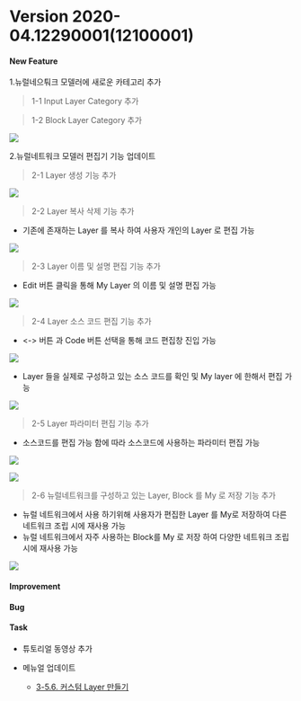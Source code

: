# Version 2020-04.12290001(12100001)

#### New Feature

1.뉴럴네으퉈크 모델러에 새로운 카테고리 추가
> 1-1 Input Layer Category 추가

> 1-2 Block Layer Category 추가

![](img/input_block_category.png)

2.뉴럴네트워크 모델러 편집기 기능 업데이트
> 2-1 Layer 생성 기능 추가

![](img/layer_create_1.png)

> 2-2 Layer 복사 삭제 기능 추가
- 기존에 존재하는 Layer 를 복사 하여 사용자 개인의 Layer 로 편집 가능

![](img/layer_copy.png)

> 2-3 Layer 이름 및 설명 편집 기능 추가
- Edit 버튼 클릭을 통해 My Layer 의 이름 및 설명 편집 가능

![](img/layer_edit_3.png)

> 2-4 Layer 소스 코드 편집 기능 추가
- <-> 버튼 과 Code 버튼 선택을 통해 코드 편집창 진입 가능

![](img/enter_layer_source_code_1.png)

- Layer 들을 실제로 구성하고 있는 소스 코드를 확인 및 My layer 에 한해서 편집 가능

![](img/layer_source_code_save_1.png)

> 2-5 Layer 파라미터 편집 기능 추가
- 소스코드를 편집 가능 함에 따라 소스코드에 사용하는 파라미터 편집 가능

![](img/layer_parameter_2.png)

![](img/layer_parameter_1.png)

> 2-6 뉴럴네트워크를 구성하고 있는 Layer, Block 를 My 로 저장 기능 추가
- 뉴럴 네트워크에서 사용 하기위해 사용자가 편집한 Layer 를 My로 저장하여 다른 네트워크 조립 시에 재사용 가능
- 뉴럴 네트워크에서 자주 사용하는 Block를 My 로 저장 하여 다양한 네트워크 조립 시에 재사용 가능

![](img/layer_save_to_my.png)

#### Improvement



#### Bug



#### Task

- 튜토리얼 동영상 추가

- 메뉴얼 업데이트
  - [3-5.6. 커스텀 Layer 만들기](https://deepphi.github.io/manual/chapter3/3-5.성능_고도화.html#6-hyper-parameter-auto-tunning)

